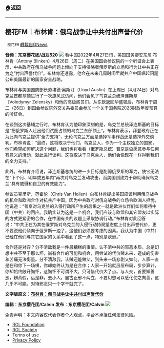 ###  [:house:返回](README.md)
---


## 樱花FM｜布林肯：俄乌战争让中共付出声誉代价
` 樱花FM` [轉載自GNews](https://gnews.org/zh-hans/2456167/)

**音频：东京樱花团/战友520**
  ![](https://lh5.googleusercontent.com/LEJjDWFUGpiTxFzrYRm98ZWGFRjw3ukucWFGS5msKN10FFRBNHQjWzthYj-QsvkJr48HVvEgf7IBXBqso4LPxpMBkMkRkHRdLNwtNU4G-6exbe_r5b-9YegZfiWY9aJLpotMU_oWKzaOsAYzsA) 
看中国2022年4月27日讯，美国国务卿安东尼·布林肯（Antony Blinken）4月26日（周二）在美国国会参议院的一个听证会上表示，中共政府在俄乌战争问题上倾向于支持侵略者俄罗斯的立场和行为让中共正在为之“付出声誉代价”。布林肯还透露，他会在未来几周时间里就共产中国崛起问题公布美国最新的国家安全战略。
 
布林肯与美国国防部长劳埃德·奥斯汀（Lloyd Austin）在上周日（4月24日）对乌克兰首都基辅进行了一次旋风式访问，他们会见了乌克兰总统泽连斯基（Volodymyr Zelensky）和他的高级阁员们。从东欧返回华盛顿后，布林肯于周二（26日）到国会参议院外交关系委员会参加一个关于国务院2023财政年度预算的听证会。
 
在谈到这次基辅之行时，布林肯认为他印象深刻的是，乌克兰总统泽连斯基的目标是“把俄罗斯人赶出他们试图占领的乌克兰东部领土”。布林肯表示，拜登政府正在为此向乌克兰提供“全力支持”，无论乌克兰方面是选择军事作战还是选择外交谈判。布林肯说：“最终，这将取决于他们，乌克兰人，作为一个主权独立的国家，他们希望如何解决这个问题，我们也将看看（俄罗斯总统）普京是否愿意参与任何有意义的活动，就此进行谈判。这将取决于乌克兰人，他们会像现在一样得到我们的全力支持。”
 
此外，布林肯介绍说，泽连斯基总统的进一步目标是削弱俄罗斯的军力，使它无法在“下个月、明年或五年内”再次对乌克兰发动攻击，而美国则致力于帮助确保乌克兰“具有威慑和自卫的有效能力”。
 
参议员克里斯．范霍伦（Chris Van Hollen）向布林肯提出美国应该利用俄乌战争的机会和欧洲合作对抗共产中国，因为中共政府对俄乌战争的立场令欧洲人担忧，他说道：“普京对乌克兰的入侵行动所产生的后果之一就是欧洲伙伴们如何看待中国（中共）的回应。我确实认为这是一个机会，我们应该与欧盟和其它盟友以实际的方式更紧密的合作，在中国有关的议题上采取协调行动。”布林肯对此回答说：“中共正在为其在俄罗斯对乌克兰的入侵行动持观望态度上付出声誉代价，更不要说他们倾向于俄罗斯一边了，这他们必须要考虑的因素。我认为中国（中共）已经在他们与其它国家的关系中看到了这一点，特别是欧洲。”
 
合作还是对弈？分不清敌我是一件最糟糕的事情。认不清中共的邪恶本质，总是幻想中共不至于那么坏，尚有合作的可能和机会，用尝试的代价赌未来，造成的伤害和苦痛无法衡量。分不清敌我，认贼还能做父，到头来一场悲剧又如何。人家一直是在和你下一场棋，你却始终认为是在合作；人家一开始就层层布局，步步算计，你却始终敞开胸怀，这胸怀不可谓不大，只可惜代价大了点。与人交，首要知善恶，辨真假，远是非，去小人，自古正邪不两立，不要幻想可以感化使之向善，这几乎不可能。对待邪恶只一个字干就完了。
 
**文字版原文：**[**布林肯：俄乌战争让中共付出声誉代价**](https://gnews.org/zh-hans/2431041/)
 
**编辑：东京樱花团/Calvin**
**发布：东京樱花团/Calvin**
 ![](https://lh5.googleusercontent.com/lc-XftzKohZwGgThiuBdr_F8titU9LR5MEF6bcTFMJG6wqhIhTEEVl1vKlA4uGZSmvEW2SnD_iXskEaWbAGA2CIKISpPNJv8xVVlIvCUkdO44Q92EGHBs1ccwL1YiDvdVZUp66FyMhzpSa4TPw) 

免责声明：本文内容仅代表作者个人观点，平台不承担任何法律风险。
  
- [ROL Foundation](https://rolfoundation.org/)
- [ROL Society](https://rolsociety.org/)
- [Terms of use](https://gnews.org/terms-of-use-3/)
- [Privacy Policy](https://gnews.org/privacy-policy/)
